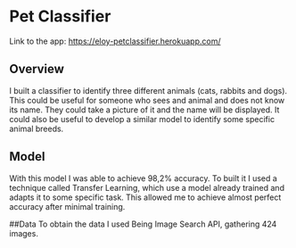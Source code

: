 # Pet Classifier
Link to the app: https://eloy-petclassifier.herokuapp.com/
## Overview
I built a classifier to identify three different animals (cats, rabbits and dogs). This could be useful for someone who sees and animal and does not know its name. They could take a picture of it and the name will be displayed. It could also be useful to develop a similar model to identify some specific animal breeds.

## Model
With this model I was able to achieve 98,2% accuracy. To built it I used a technique called Transfer Learning, which use a model already trained and adapts it to some specific task. This allowed me to achieve almost perfect accuracy after minimal training.

##Data
To obtain the data I used Being Image Search API, gathering 424 images.
